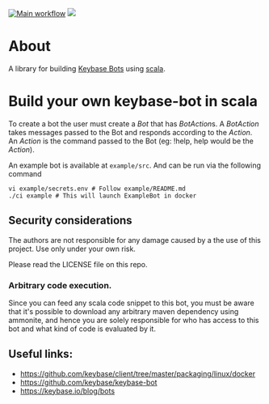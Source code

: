 [![Main workflow](https://github.com/vic/keybase-scala-bot/workflows/Main%20workflow/badge.svg)](https://github.com/vic/keybase-scala-bot/actions)
[![](https://jitpack.io/v/vic/keybase-scala-bot.svg)](https://jitpack.io/#vic/keybase-scala-bot)


# About

A library for building [Keybase Bots](https://keybasebots.com/) using [scala](https://scala-lang.org).

# Build your own keybase-bot in scala

To create a bot the user must create a *Bot* that has *BotAction*s. A *BotAction* takes messages passed to the Bot and responds according to the *Action*. An *Action* is the command passed to the Bot (eg: !help, help would be the *Action*).

An example bot is available at `example/src`. And can be run via the following command

```shell
vi example/secrets.env # Follow example/README.md
./ci example # This will launch ExampleBot in docker
```

## Security considerations

The authors are not responsible for any damage caused by a the use
of this project. Use only under your own risk. 

Please read the LICENSE file on this repo.

### Arbitrary code execution.

Since you can feed any scala code snippet to this bot, you must be aware that
it's possible to download any arbitrary maven dependency using ammonite, 
and hence you are solely responsible for who has access to this bot and what
kind of code is evaluated by it.


## Useful links:

- https://github.com/keybase/client/tree/master/packaging/linux/docker
- https://github.com/keybase/keybase-bot
- https://keybase.io/blog/bots
